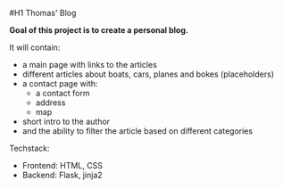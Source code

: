 #H1 Thomas' Blog

**Goal of this project is to create a personal blog.**

It will contain:
- a main page with links to the articles
- different articles about boats, cars, planes and bokes (placeholders)
- a contact page with:
    - a contact form
    - address
    - map
- short intro to the author
- and the ability to filter the article based on different categories

Techstack:
- Frontend: HTML, CSS
- Backend: Flask, jinja2